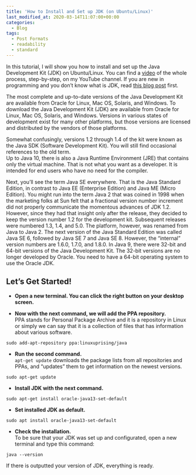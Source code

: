 ```yaml
---
title: 'How to Install and Set up JDK (on Ubuntu/Linux)'
last_modified_at: 2020-03-14T11:07:00+00:00
categories:
  - Blog
tags:
  - Post Formats
  - readability
  - standard
---
```

In this tutorial, I will show you how to install and set up the Java Development Kit (JDK) on Ubuntu/Linux. You can find a <a href="https://youtu.be/UGR_qS1XHIQ" target="_blank" rel="noreferrer noopener" aria-label=" (opens in a new tab)">video</a> of the whole process, step-by-step, on my YouTube channel. If you are new in programming and you don&#8217;t know what is JDK, read <a rel="noreferrer noopener" href="https://www.dev-guide.org/the-java-language-specification-api-ide-jdk-jre-and-jvm/?preview=true&_thumbnail_id=415" target="_blank">this blog post</a> first. 

The most complete and up-to-date versions of the Java Development Kit are available from Oracle for Linux, Mac OS, Solaris, and Windows. To download the Java Development Kit (JDK) are available from Oracle for Linux, Mac OS, Solaris, and Windows. Versions in various states of development exist for many other platforms, but those versions are licensed and distributed by the vendors of those platforms. 

Somewhat confusingly, versions 1.2 through 1.4 of the kit were known as the Java SDK (Software Development Kit). You will still find occasional references to the old term.  
Up to Java 10, there is also a Java Runtime Environment (JRE) that contains only the virtual machine. That is not what you want as a developer. It is intended for end users who have no need for the compiler.

Next, you’ll see the term Java SE everywhere. That is the Java Standard Edition, in contrast to Java EE (Enterprise Edition) and Java ME (Micro Edition). You might run into the term Java 2 that was coined in 1998 when the marketing folks at Sun felt that a fractional version number increment did not properly communicate the momentous advances of JDK 1.2. However, since they had that insight only after the release, they decided to keep the version number 1.2 for the development kit. Subsequent releases were numbered 1.3, 1.4, and 5.0. The platform, however, was renamed from Java to Java 2. The next version of the Java Standard Edition was called Java SE 6, followed by Java SE 7 and Java SE 8. However, the “internal” version numbers are 1.6.0, 1.7.0, and 1.8.0. In Java 9, there were 32-bit and 64-bit versions of the Java Development Kit. The 32-bit versions are no longer developed by Oracle. You need to have a 64-bit operating system to use the Oracle JDK. 

## 

## Let&#8217;s Get Started!

  * **Open a new terminal. You can click the right button on your desktop screen.**  
    
  * **Now with the next command, we will add the PPA repository.**  
    PPA stands for Personal Package Archive and it is a repository in Linux or simply we can say that it is a collection of files that has information about various software.

<pre class="wp-block-code"><code lang="bash" class="language-bash">sudo add-apt-repository ppa:linuxuprising/java</code></pre>



  *  **Run the second command.**  
    `apt-get update`&nbsp;downloads the package lists from all repositories and PPAs, and &#8220;updates&#8221; them to get information on the newest versions.

<pre class="wp-block-code"><code lang="bash" class="language-bash">sudo apt-get update</code></pre>



  * **Install JDK with the next command.**

<pre class="wp-block-code"><code lang="bash" class="language-bash">sudo apt-get install oracle-java13-set-default</code></pre>

  * **Set installed JDK as default.**

<pre class="wp-block-code"><code lang="bash" class="language-bash">sudo apt install oracle-java13-set-default</code></pre>



  * **Check the installation.**  
    To be sure that your JDK was set up and configurated, open a new terminal and type this command: 

<pre class="wp-block-code"><code lang="bash" class="language-bash">java --version</code></pre>



If there is outputted your version of JDK, everything is ready.

